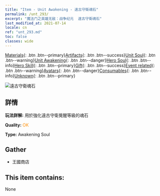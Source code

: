 ```yaml
---
title: "Item - Unit Awakening - 遠古守衛魂石"
permalink: /unt_293/
excerpt: "魔法门之英雄无敌：战争纪元  遠古守衛魂石"
last_modified_at: 2021-07-14
locale: cn
ref: "unt_293.md"
toc: false
classes: wide
---
```

 [Materials](/ItemsCN/){: .btn .btn--primary}[Artifacts](/ItemsCN/Artifacts/){: .btn .btn--success}[Unit Soul](/ItemsCN/UnitSoul/){: .btn .btn--warning}[Unit Awakening](/ItemsCN/UnitAwakening/){: .btn .btn--danger}[Hero Soul](/ItemsCN/HeroSoul/){: .btn .btn--info}[Hero Skill](/ItemsCN/HeroSkill/){: .btn .btn--primary}[Gift](/ItemsCN/Gift/){: .btn .btn--success}[Event related](/ItemsCN/Events/){: .btn .btn--warning}[Avatars](/ItemsCN/Avatars/){: .btn .btn--danger}[Consumables](/ItemsCN/Consumables/){: .btn .btn--info}[Unknown](/ItemsCN/Unknown/){: .btn .btn--primary}

 ![遠古守衛魂石](/images/u/tia_shuyao.jpg)

## 詳情
 **玩法詳解:** 用於強化遠古守衛覺醒等級的魂石

 **Quality:** <span style="color: #FF8C00">OK</span>

 **Type:** Awakening Soul

## Gather

*    王國商店 

## This item contains:

  None

